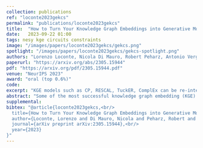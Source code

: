 ```yaml
---
collection: publications
ref: "loconte2023gekcs"
permalink: "publications/loconte2023gekcs"
title:  "How to Turn Your Knowledge Graph Embeddings into Generative Models via Probabilistic Circuits"
date:   2023-09-22 01:00
tags: nesy kge circuits constraints
image: "/images/papers/loconte2023gekcs/gekcs.png"
spotlight: "/images/papers/loconte2023gekcs/gekcs-spotlight.png"
authors: "Lorenzo Loconte, Nicola Di Mauro, Robert Peharz, Antonio Vergari"
paperurl: "https://arxiv.org/abs/2305.15944"
pdf: "https://arxiv.org/pdf/2305.15944.pdf"
venue: "NeurIPS 2023"
award: "oral (top 0.6%)"
code:
excerpt: "KGE models such as CP, RESCAL, TuckER, ComplEx can be re-interpreted as circuits to unlock their generative capabilities, scaling up learning and guaranteeing the satisfaction of logical constraints by design."
abstract: "Some of the most successful knowledge graph embedding (KGE) models for link prediction -- CP, RESCAL, TuckER, ComplEx -- can be interpreted as energy-based models. Under this perspective they are not amenable for exact maximum-likelihood estimation (MLE), sampling and struggle to integrate logical constraints. This work re-interprets the score functions of these KGEs as circuits -- constrained computational graphs allowing efficient marginalisation. Then, we design two recipes to obtain efficient generative circuit models by either restricting their activations to be non-negative or squaring their outputs. Our interpretation comes with little or no loss of performance for link prediction, while the circuits framework unlocks exact learning by MLE, efficient sampling of new triples, and guarantee that logical constraints are satisfied by design. Furthermore, our models scale more gracefully than the original KGEs on graphs with millions of entities. "
supplemental: 
bibtex: "@article{loconte2023gekcs,<br/>
  title={How to Turn Your Knowledge Graph Embeddings into Generative Models via Probabilistic Circuits},<br/>
  author={Loconte, Lorenzo and Di Mauro, Nicola and Peharz, Robert and Vergari, Antonio},<br/>
  journal={arXiv preprint arXiv:2305.15944},<br/>
  year={2023}
}"
---
```

